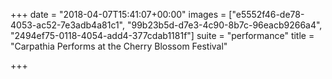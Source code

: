 +++
date = "2018-04-07T15:41:07+00:00"
images = ["e5552f46-de78-4053-ac52-7e3adb4a81c1", "99b23b5d-d7e3-4c90-8b7c-96eacb9266a4", "2494ef75-0118-4054-add4-377cdab1181f"]
suite = "performance"
title = "Carpathia Performs at the Cherry Blossom Festival"

+++
